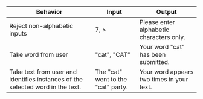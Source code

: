 |Behavior|Input|Output|
|----|------|-----|
|Reject non-alphabetic inputs| 7, >| Please enter alphabetic characters only.| 
|Take word from user| "cat", "CAT" | Your word "cat" has been submitted.|
|Take text from user and identifies instances of the selected word in the text.| The "cat" went to the "cat" party.| Your word appears two times in your text.|
